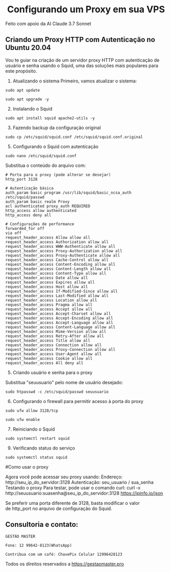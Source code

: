 <h1 align="center">Configurando um Proxy em sua VPS </h1>
Feito com apoio da AI Claude 3.7 Sonnet


## Criando um Proxy HTTP com Autenticação no Ubuntu 20.04

Vou te guiar na criação de um servidor proxy HTTP com autenticação de usuário e senha usando o Squid, uma das soluções mais populares para este propósito.
1. Atualizando o sistema
Primeiro, vamos atualizar o sistema:
```
sudo apt update
```


```
sudo apt upgrade -y
```


2. Instalando o Squid

```
sudo apt install squid apache2-utils -y
```


3. Fazendo backup da configuração original
```
sudo cp /etc/squid/squid.conf /etc/squid/squid.conf.original
```


5. Configurando o Squid com autenticação
```
sudo nano /etc/squid/squid.conf
```


Substitua o conteúdo do arquivo com:
```
# Porta para o proxy (pode alterar se desejar)
http_port 3128

# Autenticação básica
auth_param basic program /usr/lib/squid/basic_ncsa_auth /etc/squid/passwd
auth_param basic realm Proxy
acl authenticated proxy_auth REQUIRED
http_access allow authenticated
http_access deny all

# Configurações de performance
forwarded_for off
via off
request_header_access Allow allow all
request_header_access Authorization allow all
request_header_access WWW-Authenticate allow all
request_header_access Proxy-Authorization allow all
request_header_access Proxy-Authenticate allow all
request_header_access Cache-Control allow all
request_header_access Content-Encoding allow all
request_header_access Content-Length allow all
request_header_access Content-Type allow all
request_header_access Date allow all
request_header_access Expires allow all
request_header_access Host allow all
request_header_access If-Modified-Since allow all
request_header_access Last-Modified allow all
request_header_access Location allow all
request_header_access Pragma allow all
request_header_access Accept allow all
request_header_access Accept-Charset allow all
request_header_access Accept-Encoding allow all
request_header_access Accept-Language allow all
request_header_access Content-Language allow all
request_header_access Mime-Version allow all
request_header_access Retry-After allow all
request_header_access Title allow all
request_header_access Connection allow all
request_header_access Proxy-Connection allow all
request_header_access User-Agent allow all
request_header_access Cookie allow all
request_header_access All deny all
```

5. Criando usuário e senha para o proxy

Substitua "seuusuario" pelo nome de usuário desejado:

```
sudo htpasswd -c /etc/squid/passwd seuusuario
```


6. Configurando o firewall para permitir acesso à porta do proxy

```
sudo ufw allow 3128/tcp
```


```
sudo ufw enable
```


7. Reiniciando o Squid
```
sudo systemctl restart squid
```


9. Verificando status do serviço
```
sudo systemctl status squid
```


#Como usar o proxy

Agora você pode acessar seu proxy usando:
Endereço: http://seu_ip_do_servidor:3128
Autenticação: seu_usuario / sua_senha
Testando o proxy
Para testar, pode usar o comando curl:
curl -x http://seuusuario:suasenha@seu_ip_do_servidor:3128 https://ipinfo.io/json


Se preferir uma porta diferente de 3128, basta modificar o valor de http_port no arquivo de configuração do Squid.


## Consultoria e contato:

    GESTÃO MASTER

    Fone: 12 99642-8123(WhatsApp)

    Contribua com um café: ChavePix Celular 12996428123


Todos os direitos reservados a https://gestaomaster.pro
